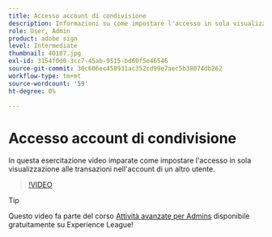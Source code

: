 ```yaml
---
title: Accesso account di condivisione
description: Informazioni su come impostare l'accesso in sola visualizzazione alle transazioni nell'account di un altro utente
role: User, Admin
product: adobe sign
level: Intermediate
thumbnail: 40187.jpg
exl-id: 3154f0d0-3cc7-45ab-9515-bd69f5e46546
source-git-commit: 30c606ec458931ac352cd99e7aec5b38074db262
workflow-type: tm+mt
source-wordcount: '59'
ht-degree: 0%

---
```


# Accesso account di condivisione

In questa esercitazione video imparate come impostare l&#39;accesso in sola visualizzazione alle transazioni nell&#39;account di un altro utente.

>[!VIDEO](https://video.tv.adobe.com/v/40187?hidetitle=true)

>[!TIP]
>
>Questo video fa parte del corso [Attività avanzate per Admins](https://experienceleague.adobe.com/?recommended=Sign-A-1-2020.1) disponibile gratuitamente su Experience League!
